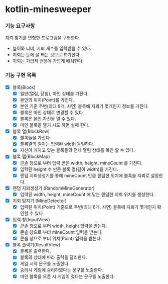 # kotlin-minesweeper

### 기능 요구사항

지뢰 찾기를 변형한 프로그램을 구현한다.

- 높이와 너비, 지뢰 개수를 입력받을 수 있다.
- 지뢰는 눈에 잘 띄는 것으로 표기한다.
- 지뢰는 가급적 랜덤에 가깝게 배치한다.

### 기능 구현 목록

- [x] 블록(Block)
    - [x] 일반(열림, 닫힘), 마인 상태를 가진다.
    - [x] 본인의 위치(Point)를 가진다.
    - [x] 본인 기준 주변(최대 8개, 사면) 블록에 지뢰가 몇개인지 정보를 가진다.
    - [x] 블록은 마인 상태로 변경할 수 있다
    - [x] 블록은 본인 자신을 열 수 있다.
    - [x] 마인 블록을 열기 시도 하면 실패 한다.
- [x] 블록 열(BlockRow)
  - [x] 블록들을 가진다.
  - [x] 블록열의 길이는 입력된 width 동일하다.
  - [x] 자신이 가지고 있는 블록들의 전체 열림 상태를 확인 할 수 있다.
- [x] 블록 맵(BlockMap)
    - [x] 콘솔 창으로 부터 입력 받은 width, height, mineCount 를 가진다.
    - [x] 입력된 height 수 만큰 블록 열(길이 width)을 가진다.
    - [x] 랜덤 지뢰생성기를 통해 mineCount 만큼 랜덤한 위치에 블록을 지뢰로 설정한다.
- [x] 랜덤 지뢰생성기 (RandomMineGenerator)
  - [x] 입력된 width, height, mineCount 에 맞는 랜덤한 지뢰 위치를 생성한다.
- [x] 지뢰 탐지기 (MineDetector)
  - [x] 입력된 위치(Point) 기준으로 주변(최대 8개, 사면) 블록에 지뢰가 몇개인지 확인할 수 있다
- [x] 입력 창(InputView)
  - [x] 콘솔 창으로 부터 width, height 입력을 받는다.
  - [x] 콘솔 창으로 부터 mineCount 입력을 받는다.
  - [x] 콘솔 창으로 부터 위치(Point) 입력을 받는다.
- [x] 블록 출력기(ResultView)
  - [x] 블록을 출력한다.
  - [x] 블록의 상태에 따라 출력을 달리한다.
  - [x] 게임 시작 문구를 노출한다.
  - [x] 승리시 게임에 승리하였다는 문구를 노출한다.
  - [x] 마인 블록을 오픈 시 게임이 졌다는 문구를 노출한다.
